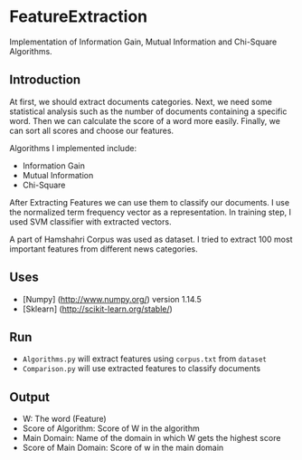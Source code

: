 # FeatureExtraction
Implementation of Information Gain, Mutual Information and Chi-Square Algorithms.

## Introduction
At first, we should extract documents categories. Next, we need some statistical analysis such as the number of documents containing a specific word. Then we can calculate the score of a word more easily. Finally, we can sort all scores and choose our features.

Algorithms I implemented include:
 * Information Gain
 * Mutual Information
 * Chi-Square

After Extracting Features we can use them to classify our documents. I use the normalized term frequency vector as a representation. In training step, I used SVM classifier with extracted vectors.

A part of Hamshahri Corpus was used as dataset. I tried to extract 100 most important features from different news categories.

## Uses
 - [Numpy] (http://www.numpy.org/) version 1.14.5
 - [Sklearn] (http://scikit-learn.org/stable/)

## Run
 - `Algorithms.py` will extract features using `corpus.txt` from `dataset`
 - `Comparison.py` will use extracted features to classify documents

## Output
 - W: The word (Feature) 
 - Score of Algorithm: Score of W in the algorithm
 - Main Domain: Name of the domain in which W gets the highest score
 - Score of Main Domain: Score of w in the main domain
